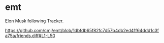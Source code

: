 # emt
Elon Musk following Tracker.

https://github.com/cmj/emt/blob/1dbfdb65f82fc7d57b4db2ed41f64ddd1c3fa75a/friends.diff#L1-L50
